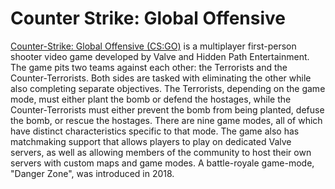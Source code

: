 # Counter Strike: Global Offensive

[Counter-Strike: Global Offensive (CS:GO)](https://en.wikipedia.org/wiki/Counter-Strike:_Global_Offensive) is a multiplayer first-person shooter video game developed by Valve and Hidden Path Entertainment. The game pits two teams against each other: the Terrorists and the Counter-Terrorists. Both sides are tasked with eliminating the other while also completing separate objectives. The Terrorists, depending on the game mode, must either plant the bomb or defend the hostages, while the Counter-Terrorists must either prevent the bomb from being planted, defuse the bomb, or rescue the hostages. There are nine game modes, all of which have distinct characteristics specific to that mode. The game also has matchmaking support that allows players to play on dedicated Valve servers, as well as allowing members of the community to host their own servers with custom maps and game modes. A battle-royale game-mode, "Danger Zone", was introduced in 2018.